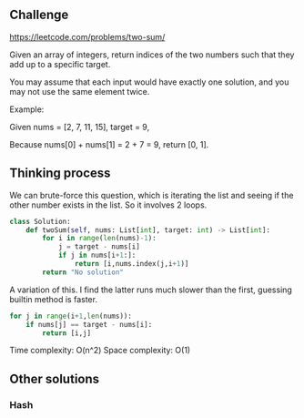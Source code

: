 ## Challenge
https://leetcode.com/problems/two-sum/

Given an array of integers, return indices of the two numbers such that they add up to a specific target.

You may assume that each input would have exactly one solution, and you may not use the same element twice.

Example:

Given nums = [2, 7, 11, 15], target = 9,

Because nums[0] + nums[1] = 2 + 7 = 9,
return [0, 1].

## Thinking process
We can brute-force this question, which is iterating the list and seeing if the other number exists in the list. So it involves
2 loops.

``` Python
class Solution:
    def twoSum(self, nums: List[int], target: int) -> List[int]:
        for i in range(len(nums)-1):
            j = target - nums[i]
            if j in nums[i+1:]:
                return [i,nums.index(j,i+1)]
        return "No solution"
```

A variation of this. I find the latter runs much slower than the first, guessing builtin method is faster.
``` Python
for j in range(i+1,len(nums)):
    if nums[j] == target - nums[i]:
        return [i,j]
```
Time complexity: O(n^2)
Space complexity: O(1)

## Other solutions
### Hash
